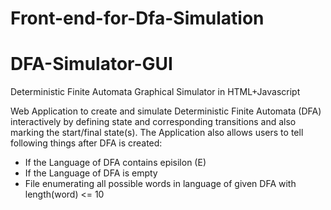 # Front-end-for-Dfa-Simulation

# DFA-Simulator-GUI
Deterministic Finite Automata Graphical Simulator in HTML+Javascript

Web Application to create and simulate Deterministic Finite Automata (DFA) interactively by defining state and corresponding transitions and also marking the start/final state(s).
The Application also allows users to tell following things after DFA is created:

- If the Language of DFA contains episilon (E)
- If the Language of DFA is empty
- File enumerating all possible words in language of given DFA with length(word) <= 10
